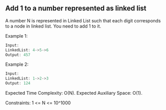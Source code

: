 ## Add 1 to a number represented as linked list


A number N is represented in Linked List such that each digit corresponds to a node in linked list. You need to add 1 to it.

 

Example 1:
```C
Input:
LinkedList: 4->5->6
Output: 457 
```

Example 2:
```C
Input:
LinkedList: 1->2->3
Output: 124
```
Expected Time Complexity: O(N).
Expected Auxiliary Space: O(1).

Constraints:
1 <= N <= 10^1000
